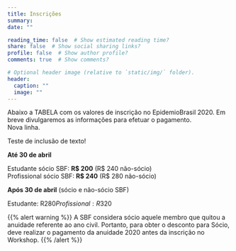 ```yaml
---
title: Inscrições
summary: 
date: ""

reading_time: false  # Show estimated reading time?
share: false  # Show social sharing links?
profile: false  # Show author profile?
comments: true  # Show comments?

# Optional header image (relative to `static/img/` folder).
header:
  caption: ""
  image: ""
---
```


Abaixo a TABELA com os valores de inscrição no EpidemioBrasil 2020. Em breve divulgaremos as informações para efetuar o pagamento.  
Nova linha.

Teste de inclusão de texto!


**Até 30 de abril**

Estudante sócio SBF:      **R$ 200**  (R$ 240 não-sócio)  
Profissional sócio SBF:   **R$ 240**  (R$ 280 não-sócio)


**Após 30 de abril** (sócio e não-sócio SBF)  

Estudante: R$280  
Profissional: R$320

{{% alert warning %}}
A SBF considera sócio aquele membro que quitou a anuidade referente ao ano civil. Portanto, para obter o desconto para Sócio, deve realizar o pagamento da anuidade 2020 antes da inscrição no Workshop.
{{% /alert  %}}




